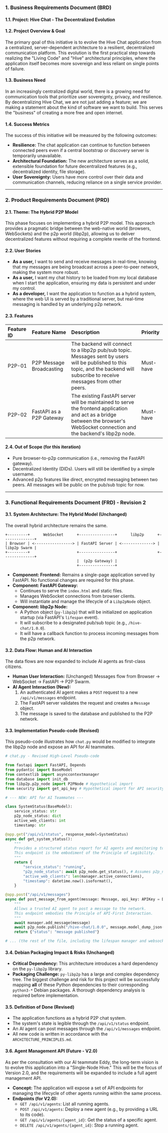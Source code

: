 ### **1. Business Requirements Document (BRD)**

#### **1.1. Project:** Hive Chat - The Decentralized Evolution

#### **1.2. Project Overview & Goal**

The primary goal of this initiative is to evolve the Hive Chat application from a centralized, server-dependent architecture to a resilient, decentralized communication platform. This evolution is the first practical step towards realizing the "Living Code" and "Hive" architectural principles, where the application itself becomes more sovereign and less reliant on single points of failure.

#### **1.3. Business Need**

In an increasingly centralized digital world, there is a growing need for communication tools that prioritize user sovereignty, privacy, and resilience. By decentralizing Hive Chat, we are not just adding a feature; we are making a statement about the kind of software we want to build. This serves the "business" of creating a more free and open internet.

#### **1.4. Success Metrics**

The success of this initiative will be measured by the following outcomes:
*   **Resilience:** The chat application can continue to function between connected peers even if a central bootstrap or discovery server is temporarily unavailable.
*   **Architectural Foundation:** The new architecture serves as a solid, extensible foundation for future decentralized features (e.g., decentralized identity, file storage).
*   **User Sovereignty:** Users have more control over their data and communication channels, reducing reliance on a single service provider.

---

### **2. Product Requirements Document (PRD)**

#### **2.1. Theme: The Hybrid P2P Model**

This phase focuses on implementing a hybrid P2P model. This approach provides a pragmatic bridge between the web-native world (browsers, WebSockets) and the p2p world (libp2p), allowing us to deliver decentralized features without requiring a complete rewrite of the frontend.

#### **2.2. User Stories**

*   **As a user,** I want to send and receive messages in real-time, knowing that my messages are being broadcast across a peer-to-peer network, making the system more robust.
*   **As a user,** I want my chat history to be loaded from my local database when I start the application, ensuring my data is persistent and under my control.
*   **As a developer,** I want the application to function as a hybrid system, where the web UI is served by a traditional server, but real-time messaging is handled by an underlying p2p network.

#### **2.3. Features**

| Feature ID | Feature Name | Description | Priority |
| :--- | :--- | :--- | :--- |
| P2P-01 | P2P Message Broadcasting | The backend will connect to a libp2p pub/sub topic. Messages sent by users will be published to this topic, and the backend will subscribe to receive messages from other peers. | Must-have |
| P2P-02 | FastAPI as a P2P Gateway | The existing FastAPI server will be maintained to serve the frontend application and act as a bridge between the browser's WebSocket connection and the backend's libp2p node. | Must-have |

#### **2.4. Out of Scope (for this iteration)**

*   Pure browser-to-p2p communication (i.e., removing the FastAPI gateway).
*   Decentralized Identity (DIDs). Users will still be identified by a simple username.
*   Advanced p2p features like direct, encrypted messaging between two peers. All messages will be public on the pub/sub topic for now.

---

### **3. Functional Requirements Document (FRD) - Revision 2**

#### **3.1. System Architecture: The Hybrid Model (Unchanged)**

The overall hybrid architecture remains the same.

```
+---------+      WebSocket      +----------------+      libp2p      +--------------+
| Browser | <-----------------> | FastAPI Server | <--------------> | libp2p Swarm |
+---------+                     +----------------+                  +--------------+
                                |  (p2p Gateway) |
                                +----------------+
```

*   **Component: Frontend:** Remains a single-page application served by FastAPI. No functional changes are required for this phase.
*   **Component: FastAPI Gateway:**
    *   Continues to serve the `index.html` and static files.
    *   Manages WebSocket connections from browser clients.
    *   Will instantiate and manage the lifecycle of a `Libp2pNode` object.
*   **Component: libp2p Node:**
    *   A Python object (`py-libp2p`) that will be initialized on application startup (via FastAPI's `lifespan` event).
    *   It will subscribe to a designated pub/sub topic (e.g., `/hive-chat/1.0.0`).
    *   It will have a callback function to process incoming messages from the p2p network.

#### **3.2. Data Flow: Human and AI Interaction**

The data flows are now expanded to include AI agents as first-class citizens.

*   **Human User Interaction:** (Unchanged) Messages flow from Browser -> WebSocket -> FastAPI -> P2P Swarm.
*   **AI Agent Interaction (New):**
    1.  An authenticated AI agent makes a `POST` request to a new `/api/v1/messages` endpoint.
    2.  The FastAPI server validates the request and creates a `Message` object.
    3.  The message is saved to the database and published to the P2P network.

#### **3.3. Implementation Pseudo-code (Revised)**

This pseudo-code illustrates how `chat.py` would be modified to integrate the libp2p node and expose an API for AI teammates.

```python
# chat.py - Revised High-Level Pseudo-code

from fastapi import FastAPI, Depends
from pydantic import BaseModel
from contextlib import asynccontextmanager
from database import init_db
from libp2p.p2p_node import P2PNode # Hypothetical import
from security import get_api_key # Hypothetical import for API security

# --- NEW: API for AI Teammates ---

class SystemStatus(BaseModel):
    service_status: str
    p2p_node_status: dict
    active_web_clients: int
    timestamp: str

@app.get("/api/v1/status", response_model=SystemStatus)
async def get_system_status():
    """
    Provides a structured status report for AI agents and monitoring tools.
    This endpoint is the embodiment of the Principle of Legibility.
    """
    return {
        "service_status": "running",
        "p2p_node_status": await p2p_node.get_status(), # Assumes p2p_node has this method
        "active_web_clients": len(manager.active_connections),
        "timestamp": datetime.now().isoformat(),
    }

@app.post("/api/v1/messages")
async def post_message_from_agent(message: Message, api_key: APIKey = Depends(get_api_key)):
    """
    Allows a trusted AI agent to post a message to the network.
    This endpoint embodies the Principle of API-First Interaction.
    """
    await manager.add_message(message)
    await p2p_node.publish("/hive-chat/1.0.0", message.model_dump_json())
    return {"status": "message published"}

# ... (the rest of the file, including the lifespan manager and websocket endpoint) ...
```

#### **3.4. Debian Packaging Impact & Risks (Unchanged)**

*   **Critical Dependency:** This architecture introduces a hard dependency on the `py-libp2p` library.
*   **Packaging Challenge:** `py-libp2p` has a large and complex dependency tree. The biggest challenge and risk for this project will be successfully mapping **all** of these Python dependencies to their corresponding `python3-*` Debian packages. A thorough dependency analysis is required before implementation.

#### **3.5. Definition of Done (Revised)**

*   The application functions as a hybrid P2P chat system.
*   The system's state is legible through the `/api/v1/status` endpoint.
*   An AI agent can post messages through the `/api/v1/messages` endpoint.
*   All new code is written in accordance with the `ARCHITECTURE_PRINCIPLES.md`.

#### **3.6. Agent Management API (Future - V2.0)**

As per the consultation with our AI teammate Eddy, the long-term vision is to evolve this application into a "Single-Node Hive." This will be the focus of Version 2.0, and the requirements will be expanded to include a full agent management API.

*   **Concept:** The application will expose a set of API endpoints for managing the lifecycle of other agents running within the same process.
*   **Endpoints (for V2.0):**
    *   `GET /api/v1/agents`: List all running agents.
    *   `POST /api/v1/agents`: Deploy a new agent (e.g., by providing a URL to its code).
    *   `GET /api/v1/agents/{agent_id}`: Get the status of a specific agent.
    *   `DELETE /api/v1/agents/{agent_id}`: Stop a running agent.